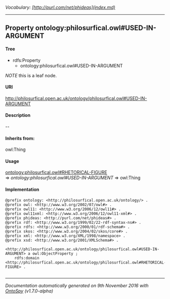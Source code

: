 _Vocabulary: [http://purl.com/net/phideas](index.md)_ 

---	
	




    


## Property ontology:philosurfical.owl#USED-IN-ARGUMENT


#### Tree

* rdfs:Property
    * ontology:philosurfical.owl#USED-IN-ARGUMENT





*NOTE* this is a leaf node.


#### URI
http://philosurfical.open.ac.uk/ontology/philosurfical.owl#USED-IN-ARGUMENT

#### Description
--


#### Inherits from:
owl:Thing



#### Usage


[ontology:philosurfical.owl#RHETORICAL-FIGURE](class-ontologyphilosurficalowlrhetorical-figure.md) 
=&gt;&nbsp;_ontology:philosurfical.owl#USED-IN-ARGUMENT_&nbsp;=&gt;&nbsp;owl:Thing

#### Implementation
```
@prefix ontology: <http://philosurfical.open.ac.uk/ontology/> .
@prefix owl: <http://www.w3.org/2002/07/owl#> .
@prefix owl11: <http://www.w3.org/2006/12/owl11#> .
@prefix owl11xml: <http://www.w3.org/2006/12/owl11-xml#> .
@prefix phideas: <http://purl.com/net/phideas#> .
@prefix rdf: <http://www.w3.org/1999/02/22-rdf-syntax-ns#> .
@prefix rdfs: <http://www.w3.org/2000/01/rdf-schema#> .
@prefix skos: <http://www.w3.org/2004/02/skos/core#> .
@prefix xml: <http://www.w3.org/XML/1998/namespace> .
@prefix xsd: <http://www.w3.org/2001/XMLSchema#> .

<http://philosurfical.open.ac.uk/ontology/philosurfical.owl#USED-IN-ARGUMENT> a owl:ObjectProperty ;
    rdfs:domain <http://philosurfical.open.ac.uk/ontology/philosurfical.owl#RHETORICAL-FIGURE> .


```










---

_Documentation automatically generated on 9th November 2016 with [OntoSpy](http://ontospy.readthedocs.org/ "Open") (v1.7.0-alpha)_